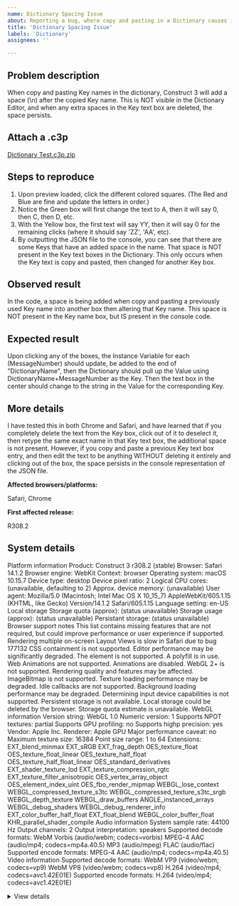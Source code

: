 ```yaml
---
name: Dictionary Spacing Issue
about: Reporting a bug, where copy and pasting in a Dictionary causes invisbile spaces
title: 'Dictionary Spacing Issue'
labels: 'Dictionary'
assignees: ''

---
```


<!-- You must use this template or your issue will be closed without investigation. Please see the guidelines. -->

## Problem description

<!-- Enter a concise description of your problem here -->

When copy and pasting Key names in the dictionary, Construct 3 will add a space (\n) after the copied Key name. This is NOT visible in the Dictionary Editor, and when any extra spaces in the Key text box are deleted, the space persists.

## Attach a .c3p

<!-- A minimal Construct 3 project (.c3p) is required to be attached. Your issue will likely be closed without investigation if you don't provide one. Please see the guidelines -->

[Dictionary Test.c3p.zip](https://github.com/Scirra/Construct-3-bugs/files/9639306/Dictionary.Test.c3p.zip)

## Steps to reproduce

<!-- These steps are essential for us to be able to help you. Usually it is impossible to investigate reports unless they include steps we can follow ourselves, so please do your best to provide specific steps. There is no need to explain how you made the attached project - just explain what to do to with the project to observe the issue. -->

1. Upon preview loaded, click the different colored squares. (The Red and Blue are fine and update the letters in order.)
2. Notice the Green box will first change the text to A, then it will say 0, then C, then D, etc.
3. With the Yellow box, the first text will say YY, then it will say 0 for the remaining clicks (where it should say 'ZZ', 'AA', etc).
4. By outputting the JSON file to the console, you can see that there are some Keys that have an added space in the name. That space is NOT present in the Key text boxes in the Dictionary. This only occurs when the Key text is copy and pasted, then changed for another Key box.

## Observed result

<!-- What do you see happen? -->

In the code, a space is being added when copy and pasting a previously used Key name into another box then altering that Key name. This space is NOT present in the Key name box, but IS present in the console code.

## Expected result

<!-- What did you expect to happen instead? -->

Upon clicking any of the boxes, the Instance Variable for each (MessageNumber) should update, be added to the end of "DictionaryName", then the Dictionary should pull up the Value using DictionaryName+MessageNumber as the Key. Then the text box in the center should change to the string in the Value for the corresponding Key.

## More details
<!-- Providing this information will make it more likely the issue you are reporting can be fixed quickly. -->

<!-- It's helpful to test as many browsers, platforms or export options as possible. For example an issue occurs in an Android app, does it also occur in Chrome on Windows? How about Firefox? etc. -->

I have tested this in both Chrome and Safari, and have learned that if you completely delete the text from the Key box, click out of it to deselect it, then retype the same exact name in that Key text box, the additional space is not present. However, if you copy and paste a previous Key text box entry, and then edit the text to be anything WITHOUT deleting it entirely and clicking out of the box, the space persists in the console representation of the JSON file.

**Affected browsers/platforms:** <!-- Chrome/Firefox/Safari, Windows/macOS/Android, etc -->

<!-- Identifying the first version the issue started happening can help resolve the issue more quickly. -->

Safari, Chrome

**First affected release:** <!-- e.g. worked in r122 but broke in r123 -->

R308.2

## System details

<!-- If you see a crash report dialog, please copy and paste it to where it says "PASTE HERE" below. -->
<!-- Otherwise please go to Menu > About > Platform information and paste that information there instead. -->

Platform information Product: Construct 3 r308.2 (stable) Browser: Safari 14.1.2 Browser engine: WebKit Context: browser Operating system: macOS 10.15.7 Device type: desktop Device pixel ratio: 2 Logical CPU cores: (unavailable, defaulting to 2) Approx. device memory: (unavailable) User agent: Mozilla/5.0 (Macintosh; Intel Mac OS X 10_15_7) AppleWebKit/605.1.15 (KHTML, like Gecko) Version/14.1.2 Safari/605.1.15 Language setting: en-US
Local storage Storage quota (approx): (status unavailable) Storage usage (approx): (status unavailable) Persistant storage: (status unavailable)
Browser support notes This list contains missing features that are not required, but could improve performance or user experience if supported.
Rendering multiple on-screen Layout Views is slow in Safari due to bug 177132 CSS containment is not supported. Editor performance may be significantly degraded. The element is not supported. A polyfill is in use. Web Animations are not supported. Animations are disabled. WebGL 2+ is not supported. Rendering quality and features may be affected. ImageBitmap is not supported. Texture loading performance may be degraded. Idle callbacks are not supported. Background loading performance may be degraded. Determining input device capabilities is not supported. Persistent storage is not available. Local storage could be deleted by the browser. Storage quota estimate is unavailable. WebGL information Version string: WebGL 1.0 Numeric version: 1 Supports NPOT textures: partial Supports GPU profiling: no Supports highp precision: yes Vendor: Apple Inc. Renderer: Apple GPU Major performance caveat: no Maximum texture size: 16384 Point size range: 1 to 64 Extensions:
EXT_blend_minmax EXT_sRGB EXT_frag_depth OES_texture_float OES_texture_float_linear OES_texture_half_float OES_texture_half_float_linear OES_standard_derivatives EXT_shader_texture_lod EXT_texture_compression_rgtc EXT_texture_filter_anisotropic OES_vertex_array_object OES_element_index_uint OES_fbo_render_mipmap WEBGL_lose_context WEBGL_compressed_texture_s3tc WEBGL_compressed_texture_s3tc_srgb WEBGL_depth_texture WEBGL_draw_buffers ANGLE_instanced_arrays WEBGL_debug_shaders WEBGL_debug_renderer_info EXT_color_buffer_half_float EXT_float_blend WEBGL_color_buffer_float KHR_parallel_shader_compile Audio information System sample rate: 44100 Hz Output channels: 2 Output interpretation: speakers Supported decode formats:
WebM Vorbis (audio/webm; codecs=vorbis) MPEG-4 AAC (audio/mp4; codecs=mp4a.40.5) MP3 (audio/mpeg) FLAC (audio/flac) Supported encode formats:
MPEG-4 AAC (audio/mp4; codecs=mp4a.40.5) Video information Supported decode formats:
WebM VP9 (video/webm; codecs=vp9) WebM VP8 (video/webm; codecs=vp8) H.264 (video/mp4; codecs=avc1.42E01E) Supported encode formats:
H.264 (video/mp4; codecs=avc1.42E01E)


<details><summary>View details</summary>

PASTE HERE

</details>
